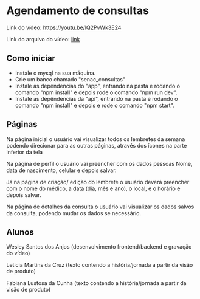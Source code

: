 # Agendamento de consultas

Link do vídeo: https://youtu.be/lQ2PvWk3E24

Link do arquivo do vídeo:
<a 
  href="./app/public/assets/videos/lembrou.mp4" 
  download>
  link
</a>

## Como iniciar

- Instale o mysql na sua máquina.
- Crie um banco chamado "senac_consultas"
- Instale as depêndencias do "app", entrando na pasta e rodando o comando "npm install" e depois rode o comando "npm run dev".
- Instale as depêndencias da "api", entrando na pasta e rodando o comando "npm install" e depois e rode o comando "npm start".

## Páginas

Na página inicial o usuário vai visualizar todos os lembretes da semana podendo direcionar para as outras páginas, através dos ícones na parte inferior da tela

Na página de perfil o usuário vai preencher com os dados pessoas Nome, data de nascimento, celular e depois salvar.

Já na página de criação/ edição do lembrete o usuário deverá preencher com o nome do médico, a data (dia, mês e ano), o local, e o horário e depois salvar.

Na página de detalhes da consulta o usuário vai visualizar os dados salvos da consulta, podendo mudar os dados se necessário.

## Alunos

Wesley Santos dos Anjos (desenvolvimento frontend/backend e gravação do vídeo)

Leticia Martins da Cruz (texto contendo a história/jornada a partir da visão de produto)

Fabiana Lustosa da Cunha (texto contendo a história/jornada a partir da visão de produto)
